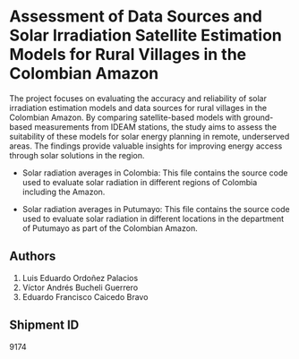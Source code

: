 # Assessment of Data Sources and Solar Irradiation Satellite Estimation Models for Rural Villages in the Colombian Amazon

The project focuses on evaluating the accuracy and reliability of solar irradiation estimation models and data sources for rural villages in the Colombian Amazon. By comparing satellite-based models with ground-based measurements from IDEAM stations, the study aims to assess the suitability of these models for solar energy planning in remote, underserved areas. The findings provide valuable insights for improving energy access through solar solutions in the region.

* Solar radiation averages in Colombia: This file contains the source code used to evaluate solar radiation in different regions of Colombia including the Amazon.

* Solar radiation averages in Putumayo: This file contains the source code used to evaluate solar radiation in different locations in the department of Putumayo as part of the Colombian Amazon.

## Authors

1. Luis Eduardo Ordoñez Palacios
2. Víctor Andrés Bucheli Guerrero
3. Eduardo Francisco Caicedo Bravo

## Shipment ID 

9174